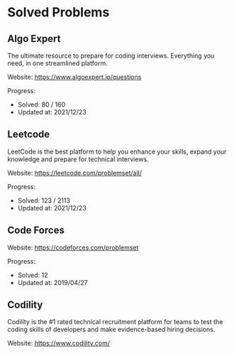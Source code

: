 # Solved Problems
## Algo Expert
The ultimate resource to prepare for coding interviews. Everything you need, in one streamlined platform.

Website: https://www.algoexpert.io/questions

Progress:
- Solved: 80 / 160
- Updated at: 2021/12/23

## Leetcode
LeetCode is the best platform to help you enhance your skills, expand your knowledge and prepare for technical interviews.

Website: https://leetcode.com/problemset/all/

Progress:
- Solved: 123 / 2113
- Updated at: 2021/12/23

## Code Forces

Website: https://codeforces.com/problemset

Progress:
- Solved: 12
- Updated at: 2019/04/27

## Codility
Codility is the #1 rated technical recruitment platform for teams to test the coding skills of developers and make evidence-based hiring decisions.

Website: https://www.codility.com/
